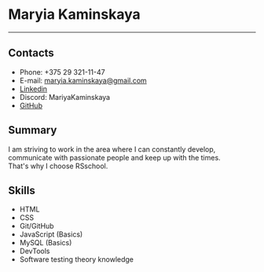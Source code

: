 # Maryia Kaminskaya
***

## Contacts

* Phone: +375 29 321-11-47
* E-mail: maryia.kaminskaya@gmail.com
* [Linkedin](https://www.linkedin.com/in/mariya-kaminskaya/)
* Discord: MariyaKaminskaya
* [GitHub](https://github.com/MariyaKaminskaya)

## Summary

I am striving to work in the area where I can constantly develop, communicate with passionate people and keep up with the times.  
That's why I choose RSschool.

## Skills

* HTML
* CSS
* Git/GitHub
* JavaScript (Basics)
* MySQL (Basics)
* DevTools
* Software testing theory knowledge